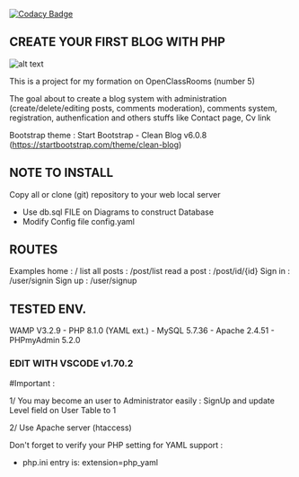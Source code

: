 [![Codacy Badge](https://app.codacy.com/project/badge/Grade/ca81c3a410df40c2b895763aecfeb1bc)](https://www.codacy.com/gh/Kimealabs/P5/dashboard?utm_source=github.com&utm_medium=referral&utm_content=Kimealabs/P5&utm_campaign=Badge_Grade)

## CREATE YOUR FIRST BLOG WITH PHP

![alt text](https://www.php.net//images/logos/php-med-trans-light.gif)

This is a project for my formation on OpenClassRooms (number 5)

The goal about to create a blog system with administration (create/delete/editing posts, comments moderation), comments system, registration, authenfication and others stuffs like Contact page, Cv link

Bootstrap theme : Start Bootstrap - Clean Blog v6.0.8 (https://startbootstrap.com/theme/clean-blog)

## NOTE TO INSTALL

Copy all or clone (git) repository to your web local server

- Use db.sql FILE on Diagrams to construct Database
- Modify Config file config.yaml

## ROUTES

Examples
home : /
list all posts : /post/list
read a post : /post/id/{id}
Sign in : /user/signin
Sign up : /user/signup

## TESTED ENV.

WAMP V3.2.9 - PHP 8.1.0 (YAML ext.) - MySQL 5.7.36 - Apache 2.4.51 - PHPmyAdmin 5.2.0

### EDIT WITH VSCODE v1.70.2

#Important :

1/ You may become an user to Administrator easily : SignUp and update Level field on User Table to 1

2/ Use Apache server (htaccess)

Don't forget to verify your PHP setting for YAML support :

- php.ini entry is: extension=php_yaml
